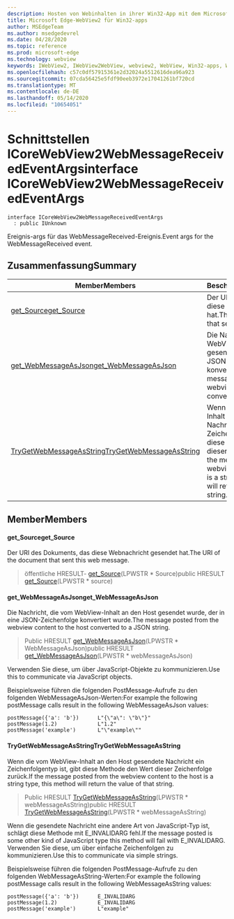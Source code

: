 ```yaml
---
description: Hosten von Webinhalten in ihrer Win32-App mit dem Microsoft Edge WebView2-Steuerelement
title: Microsoft Edge-WebView2 für Win32-apps
author: MSEdgeTeam
ms.author: msedgedevrel
ms.date: 04/28/2020
ms.topic: reference
ms.prod: microsoft-edge
ms.technology: webview
keywords: IWebView2, IWebView2WebView, webview2, WebView, Win32-apps, Win32, Edge, ICoreWebView2, ICoreWebView2Controller, Browser-Steuerelement, Edge-HTML
ms.openlocfilehash: c57c0df57915361e2d32024a5512616dea96a923
ms.sourcegitcommit: 07cda56425e5fdf90eeb3972e17041261bf720cd
ms.translationtype: MT
ms.contentlocale: de-DE
ms.lasthandoff: 05/14/2020
ms.locfileid: "10654051"
---
```

# <span data-ttu-id="8072c-104">Schnittstellen ICoreWebView2WebMessageReceivedEventArgs</span><span class="sxs-lookup"><span data-stu-id="8072c-104">interface ICoreWebView2WebMessageReceivedEventArgs</span></span> 

```
interface ICoreWebView2WebMessageReceivedEventArgs
  : public IUnknown
```

<span data-ttu-id="8072c-105">Ereignis-args für das WebMessageReceived-Ereignis.</span><span class="sxs-lookup"><span data-stu-id="8072c-105">Event args for the WebMessageReceived event.</span></span>

## <span data-ttu-id="8072c-106">Zusammenfassung</span><span class="sxs-lookup"><span data-stu-id="8072c-106">Summary</span></span>

 <span data-ttu-id="8072c-107">Member</span><span class="sxs-lookup"><span data-stu-id="8072c-107">Members</span></span>                        | <span data-ttu-id="8072c-108">Beschreibungen</span><span class="sxs-lookup"><span data-stu-id="8072c-108">Descriptions</span></span>
--------------------------------|---------------------------------------------
[<span data-ttu-id="8072c-109">get_Source</span><span class="sxs-lookup"><span data-stu-id="8072c-109">get_Source</span></span>](#get_source) | <span data-ttu-id="8072c-110">Der URI des Dokuments, das diese Webnachricht gesendet hat.</span><span class="sxs-lookup"><span data-stu-id="8072c-110">The URI of the document that sent this web message.</span></span>
[<span data-ttu-id="8072c-111">get_WebMessageAsJson</span><span class="sxs-lookup"><span data-stu-id="8072c-111">get_WebMessageAsJson</span></span>](#get_webmessageasjson) | <span data-ttu-id="8072c-112">Die Nachricht, die vom WebView-Inhalt an den Host gesendet wurde, der in eine JSON-Zeichenfolge konvertiert wurde.</span><span class="sxs-lookup"><span data-stu-id="8072c-112">The message posted from the webview content to the host converted to a JSON string.</span></span>
[<span data-ttu-id="8072c-113">TryGetWebMessageAsString</span><span class="sxs-lookup"><span data-stu-id="8072c-113">TryGetWebMessageAsString</span></span>](#trygetwebmessageasstring) | <span data-ttu-id="8072c-114">Wenn die vom WebView-Inhalt an den Host gesendete Nachricht ein Zeichenfolgentyp ist, gibt diese Methode den Wert dieser Zeichenfolge zurück.</span><span class="sxs-lookup"><span data-stu-id="8072c-114">If the message posted from the webview content to the host is a string type, this method will return the value of that string.</span></span>

## <span data-ttu-id="8072c-115">Member</span><span class="sxs-lookup"><span data-stu-id="8072c-115">Members</span></span>

#### <span data-ttu-id="8072c-116">get_Source</span><span class="sxs-lookup"><span data-stu-id="8072c-116">get_Source</span></span> 

<span data-ttu-id="8072c-117">Der URI des Dokuments, das diese Webnachricht gesendet hat.</span><span class="sxs-lookup"><span data-stu-id="8072c-117">The URI of the document that sent this web message.</span></span>

> <span data-ttu-id="8072c-118">öffentliche HRESULT- [get_Source](#get_source)(LPWSTR \* Source)</span><span class="sxs-lookup"><span data-stu-id="8072c-118">public HRESULT [get_Source](#get_source)(LPWSTR \* source)</span></span>

#### <span data-ttu-id="8072c-119">get_WebMessageAsJson</span><span class="sxs-lookup"><span data-stu-id="8072c-119">get_WebMessageAsJson</span></span> 

<span data-ttu-id="8072c-120">Die Nachricht, die vom WebView-Inhalt an den Host gesendet wurde, der in eine JSON-Zeichenfolge konvertiert wurde.</span><span class="sxs-lookup"><span data-stu-id="8072c-120">The message posted from the webview content to the host converted to a JSON string.</span></span>

> <span data-ttu-id="8072c-121">Public HRESULT [get_WebMessageAsJson](#get_webmessageasjson)(LPWSTR \* WebMessageAsJson)</span><span class="sxs-lookup"><span data-stu-id="8072c-121">public HRESULT [get_WebMessageAsJson](#get_webmessageasjson)(LPWSTR \* webMessageAsJson)</span></span>

<span data-ttu-id="8072c-122">Verwenden Sie diese, um über JavaScript-Objekte zu kommunizieren.</span><span class="sxs-lookup"><span data-stu-id="8072c-122">Use this to communicate via JavaScript objects.</span></span>

<span data-ttu-id="8072c-123">Beispielsweise führen die folgenden PostMessage-Aufrufe zu den folgenden WebMessageAsJson-Werten:</span><span class="sxs-lookup"><span data-stu-id="8072c-123">For example the following postMessage calls result in the following WebMessageAsJson values:</span></span>

```
postMessage({'a': 'b'})      L"{\"a\": \"b\"}"
postMessage(1.2)             L"1.2"
postMessage('example')       L"\"example\""
```

#### <span data-ttu-id="8072c-124">TryGetWebMessageAsString</span><span class="sxs-lookup"><span data-stu-id="8072c-124">TryGetWebMessageAsString</span></span> 

<span data-ttu-id="8072c-125">Wenn die vom WebView-Inhalt an den Host gesendete Nachricht ein Zeichenfolgentyp ist, gibt diese Methode den Wert dieser Zeichenfolge zurück.</span><span class="sxs-lookup"><span data-stu-id="8072c-125">If the message posted from the webview content to the host is a string type, this method will return the value of that string.</span></span>

> <span data-ttu-id="8072c-126">Public HRESULT [TryGetWebMessageAsString](#trygetwebmessageasstring)(LPWSTR \* webMessageAsString)</span><span class="sxs-lookup"><span data-stu-id="8072c-126">public HRESULT [TryGetWebMessageAsString](#trygetwebmessageasstring)(LPWSTR \* webMessageAsString)</span></span>

<span data-ttu-id="8072c-127">Wenn die gesendete Nachricht eine andere Art von JavaScript-Typ ist, schlägt diese Methode mit E_INVALIDARG fehl.</span><span class="sxs-lookup"><span data-stu-id="8072c-127">If the message posted is some other kind of JavaScript type this method will fail with E_INVALIDARG.</span></span> <span data-ttu-id="8072c-128">Verwenden Sie diese, um über einfache Zeichenfolgen zu kommunizieren.</span><span class="sxs-lookup"><span data-stu-id="8072c-128">Use this to communicate via simple strings.</span></span>

<span data-ttu-id="8072c-129">Beispielsweise führen die folgenden PostMessage-Aufrufe zu den folgenden WebMessageAsString-Werten:</span><span class="sxs-lookup"><span data-stu-id="8072c-129">For example the following postMessage calls result in the following WebMessageAsString values:</span></span>

```
postMessage({'a': 'b'})      E_INVALIDARG
postMessage(1.2)             E_INVALIDARG
postMessage('example')       L"example"
```

